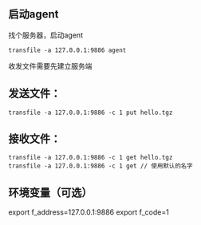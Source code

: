 ## 启动agent
找个服务器，启动agent
```
transfile -a 127.0.0.1:9886 agent
```
收发文件需要先建立服务端


## 发送文件：
```
transfile -a 127.0.0.1:9886 -c 1 put hello.tgz 
```

## 接收文件：
```
transfile -a 127.0.0.1:9886 -c 1 get hello.tgz 
transfile -a 127.0.0.1:9886 -c 1 get // 使用默认的名字
```

## 环境变量（可选）
export f_address=127.0.0.1:9886
export f_code=1